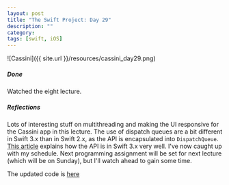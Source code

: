 ```yaml
---
layout: post
title: "The Swift Project: Day 29"
description: ""
category:
tags: [swift, iOS]
---
```


![Cassini]({{ site.url }}/resources/cassini_day29.png)

##### Done

Watched the eight lecture.


##### Reflections

Lots of interesting stuff on multithreading and making the UI responsive for the Cassini app in this lecture.  The use of dispatch queues are a bit different in Swift 3.x than in Swift 2.x, as the API is encapsulated into `DispatchQueue`. <a href="http://swiftable.io/2016/06/dispatch-queues-swift-3/" target="_blank">This article</a> explains how the API is in Swift 3.x very well.  I've now caught up with my schedule. Next programming assignment will be set for next lecture (which will be on Sunday), but I'll watch ahead to gain some time.



The updated code is <a href="https://github.com/simengangstad/The-Swift-Project" target="_blank">here</a>

